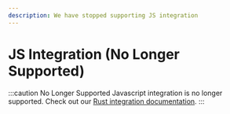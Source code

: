 ```yaml
---
description: We have stopped supporting JS integration
---
```


# JS Integration (No Longer Supported)

:::caution No Longer Supported
Javascript integration is no longer supported. Check out our [Rust integration documentation](/docs/dex-integration/rust-integration).
:::